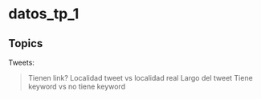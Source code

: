 # datos_tp_1

## Topics
Tweets:
 > Tienen link?
 > Localidad tweet vs localidad real
 > Largo del tweet
 > Tiene keyword vs no tiene keyword
  
  
